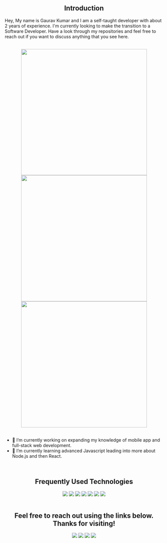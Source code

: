 <h2 align="center">Introduction</h2>

Hey, My name is Gaurav Kumar and I am a self-taught developer with about 2 years of experience. I'm currently looking to make the transition to a Software Developer. Have a look through my repositories and feel free to reach out if you want to discuss anything that you see here.

<br>
<div align="center">
  <img src="https://github-readme-stats.vercel.app/api?username=gauravksh&theme=radical&show_icons=true&hide_border=true&count_private=true&hide=stars,issues" width = "400">
</div>
<div align="center">
  <img src="https://github-readme-streak-stats.herokuapp.com/?user=gauravksh&theme=radical&hide_border=true" width = "400">
</div>
<div align="center">
  <img src="https://github-readme-stats.vercel.app/api/top-langs/?username=gauravksh&theme=radical&show_icons=true&hide_border=true&layout=compact" width = "400">
</div>
<br>

- 🔭 I’m currently working on expanding my knowledge of mobile app and full-stack web development. <br>
- 🌱 I’m currently learning advanced Javascript leading into more about Node.js and then React. <br>

<br>
<h2 align="center">Frequently Used Technologies</h2>


<div align="center">
  <img src="https://img.shields.io/badge/python%20-%2314354C.svg?&style=for-the-badge&logo=python&logoColor=white">   <img src="https://img.shields.io/badge/Java-ED8B00?style=for-the-badge&logo=java&logoColor=white">   <img src="https://img.shields.io/badge/javascript%20-%23323330.svg?&style=for-the-badge&logo=javascript&logoColor=%23F7DF1E">   <img src="https://img.shields.io/badge/html5%20-%23E34F26.svg?&style=for-the-badge&logo=html5&logoColor=white">   <img src="https://img.shields.io/badge/css3%20-%231572B6.svg?&style=for-the-badge&logo=css3&logoColor=white">   <img src="https://img.shields.io/badge/git%20-%23F05033.svg?&style=for-the-badge&logo=git&logoColor=white"/>   <img src="http://img.shields.io/badge/-VS%20Code-000000?style=for-the-badge&logo=Visual-studio-code&logoColor=blue">
</div>


<br>
<h2 align="center">Feel free to reach out using the links below. Thanks for visiting!</h2>
<p align="center">
  <a href="https://www.linkedin.com/in/gauravksh1609/"><img src="https://img.shields.io/badge/linkedin-%230077B5.svg?&style=for-the-badge&logo=linkedin&logoColor=white"/></a>
  <a href="https://www.instagram.com/gaurav_ksh_/"><img src="https://img.shields.io/badge/instagram-%23E4405F.svg?&style=for-the-badge&logo=instagram&logoColor=white"/></a>
    <a href="https://discord.gg/WU4ExPZTc"><img src="https://img.shields.io/badge/discord-%237289d9.svg?&style=for-the-badge&logo=discord&logoColor=white"/></a>
  <a href="https://leetcode.com/gauravksh/"><img src="https://img.shields.io/badge/leetcode-%23f89f1b.svg?&style=for-the-badge&logo=leetcode&logoColor=white"/></a>

  
</p>
